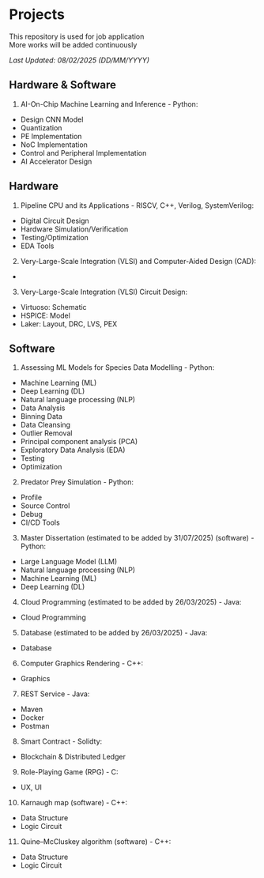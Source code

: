 # Projects
This repository is used for job application  
More works will be added continuously

*Last Updated: 08/02/2025 (DD/MM/YYYY)*  

## Hardware & Software
1. AI-On-Chip Machine Learning and Inference - Python:  
- Design CNN Model   
- Quantization  
- PE Implementation  
- NoC Implementation  
- Control and Peripheral Implementation  
- AI Accelerator Design  

## Hardware
1. Pipeline CPU and its Applications - RISCV, C++, Verilog, SystemVerilog:   
- Digital Circuit Design
- Hardware Simulation/Verification
- Testing/Optimization  
- EDA Tools
2. Very-Large-Scale Integration (VLSI) and Computer-Aided Design (CAD): 
-
3. Very-Large-Scale Integration (VLSI) Circuit Design:
- Virtuoso: Schematic
- HSPICE: Model
- Laker: Layout, DRC, LVS, PEX

## Software
1. Assessing ML Models for Species Data Modelling - Python:  
- Machine Learning (ML)  
- Deep Learning (DL)  
- Natural language processing (NLP)  
- Data Analysis  
- Binning Data  
- Data Cleansing  
- Outlier Removal  
- Principal component analysis (PCA)    
- Exploratory Data Analysis (EDA)   
- Testing  
- Optimization
2. Predator Prey Simulation - Python:
- Profile  
- Source Control  
- Debug  
- CI/CD Tools  
3. Master Dissertation (estimated to be added by 31/07/2025) (software) - Python:  
- Large Language Model (LLM)  
- Natural language processing (NLP)
- Machine Learning (ML)
- Deep Learning (DL)
4. Cloud Programming (estimated to be added by 26/03/2025) - Java:
- Cloud Programming
5. Database (estimated to be added by 26/03/2025) - Java:  
- Database    
6. Computer Graphics Rendering - C++:  
- Graphics  
7. REST Service - Java:  
- Maven  
- Docker
- Postman  
8. Smart Contract - Solidty:
- Blockchain & Distributed Ledger
9. Role-Playing Game (RPG) - C:
- UX, UI
10. Karnaugh map (software) - C++:  
- Data Structure  
- Logic Circuit  
11. Quine–McCluskey algorithm (software) - C++:
- Data Structure
- Logic Circuit 
